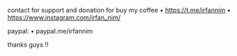 contact for support and donation for buy my coffee
• https://t.me/irfannim
• https://www.instagram.com/irfan_nim/

paypal:
• paypal.me/irfannim

thanks guys !!